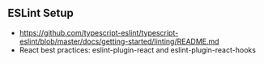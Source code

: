 ## ESLint Setup
* https://github.com/typescript-eslint/typescript-eslint/blob/master/docs/getting-started/linting/README.md
* React best practices: eslint-plugin-react and eslint-plugin-react-hooks